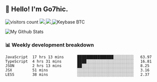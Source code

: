 ## 👋 Hello! I'm Go7hic.

 ![visitors count](https://visitors-by-url-pls-dont-use-this-in-your-repo.vercel.app/Go7hic-github-readme)
 <a href="https://twitter.com/Go7hic">
    <img src="https://img.shields.io/badge/-@Go7hic-1ca0f1?style=flat-square&labelColor=1ca0f1&logo=twitter&logoColor=white&link=https://twitter.com/Go7hic">
   <a/>
   <a href="mailto:gtfx0209@gmail.com">
    <img src="https://img.shields.io/badge/-gtfx0209@gmail.com-c14438?style=flat-square&logo=Gmail&logoColor=white&link=mailto:gtfx0209@gmail.com">
   <a/>
    ![Keybase BTC](https://img.shields.io/keybase/btc/Go7hic)
 <!--
🔭 I’m currently working
🌱 I’m currently learning
💬 Ask me about 
📫 How to reach me: 
⚡ Fun fact: 
-->

![My Github Stats](https://github-readme-stats.vercel.app/api?username=Go7hic&show_icons=true&count_private=true)



### 📊 Weekly development breakdown
<!--START_SECTION:waka-->
```text
JavaScript  17 hrs 13 mins      ████████████████░░░░░░░░░   63.97 
TypeScript  4 hrs 31 mins       ████░░░░░░░░░░░░░░░░░░░░░   16.81 
JSON        2 hrs 13 mins       ██░░░░░░░░░░░░░░░░░░░░░░░   8.25 
JSX         51 mins             ░░░░░░░░░░░░░░░░░░░░░░░░░   3.16 
LESS        38 mins             ░░░░░░░░░░░░░░░░░░░░░░░░░   2.37
```
<!--END_SECTION:waka-->

